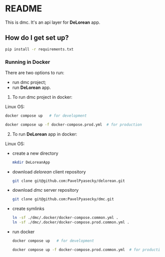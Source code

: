 # README #

This is dmc. It's an api layer for **DeLorean** app.

## How do I get set up? ##

```bash
pip install -r requirements.txt
```

### Running in Docker ###

There are two options to run:
- run dmc project;
- run **DeLorean** app.

1) To run dmc project in docker:

Linux OS:
```bash
docker compose up   # for development
```
```bash
docker compose up -f docker-compose.prod.yml  # for production
```

2) To run **DeLorean** app in docker:

Linux OS:

- create a new directory
    ```bash
  mkdir DeLoreanApp
    ```

- download *delorean* client repository 
    ```bash
  git clone git@github.com:PavelPyasecky/delorean.git
    ```
- download *dmc* server repository 
    ```bash
  git clone git@github.com:PavelPyasecky/dmc.git
    ```

- create symlinks
    ```bash
  ln -sf ./dmc/.docker/docker-compose.common.yml .
  ln -sf ./dmc/.docker/docker-compose.prod.common.yml .
    ```

- run docker
    ```bash
    docker compose up   # for development
    ```
    ```bash
    docker compose up -f docker-compose.prod.common.yml  # for production
    ```
